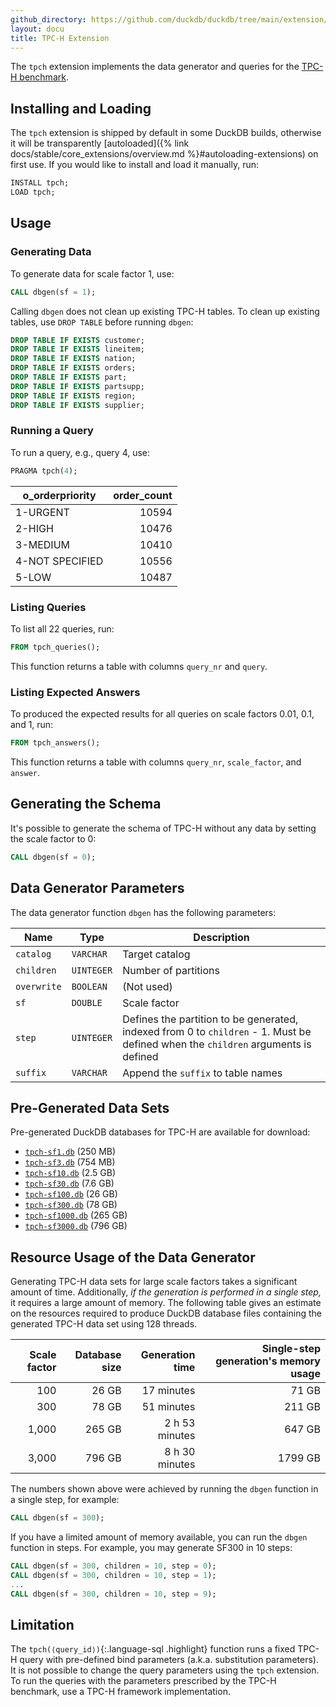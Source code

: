 ```yaml
---
github_directory: https://github.com/duckdb/duckdb/tree/main/extension/tpch
layout: docu
title: TPC-H Extension
---
```


The `tpch` extension implements the data generator and queries for the [TPC-H benchmark](https://www.tpc.org/tpch/).

## Installing and Loading

The `tpch` extension is shipped by default in some DuckDB builds, otherwise it will be transparently [autoloaded]({% link docs/stable/core_extensions/overview.md %}#autoloading-extensions) on first use.
If you would like to install and load it manually, run:

```sql
INSTALL tpch;
LOAD tpch;
```

## Usage

### Generating Data

To generate data for scale factor 1, use:

```sql
CALL dbgen(sf = 1);
```

Calling `dbgen` does not clean up existing TPC-H tables.
To clean up existing tables, use `DROP TABLE` before running `dbgen`:

```sql
DROP TABLE IF EXISTS customer;
DROP TABLE IF EXISTS lineitem;
DROP TABLE IF EXISTS nation;
DROP TABLE IF EXISTS orders;
DROP TABLE IF EXISTS part;
DROP TABLE IF EXISTS partsupp;
DROP TABLE IF EXISTS region;
DROP TABLE IF EXISTS supplier;
```

### Running a Query

To run a query, e.g., query 4, use:

```sql
PRAGMA tpch(4);
```

| o_orderpriority | order_count |
| --------------- | ----------: |
| 1-URGENT        |       10594 |
| 2-HIGH          |       10476 |
| 3-MEDIUM        |       10410 |
| 4-NOT SPECIFIED |       10556 |
| 5-LOW           |       10487 |

### Listing Queries

To list all 22 queries, run:

```sql
FROM tpch_queries();
```

This function returns a table with columns `query_nr` and `query`.

### Listing Expected Answers

To produced the expected results for all queries on scale factors 0.01, 0.1, and 1, run:

```sql
FROM tpch_answers();
```

This function returns a table with columns `query_nr`, `scale_factor`, and `answer`.

## Generating the Schema

It's possible to generate the schema of TPC-H without any data by setting the scale factor to 0:

```sql
CALL dbgen(sf = 0);
```

## Data Generator Parameters

The data generator function `dbgen` has the following parameters:

| Name        | Type       | Description                                                                                                                       |
| ----------- | ---------- | --------------------------------------------------------------------------------------------------------------------------------- |
| `catalog`   | `VARCHAR`  | Target catalog                                                                                                                    |
| `children`  | `UINTEGER` | Number of partitions                                                                                                              |
| `overwrite` | `BOOLEAN`  | (Not used)                                                                                                                        |
| `sf`        | `DOUBLE`   | Scale factor                                                                                                                      |
| `step`      | `UINTEGER` | Defines the partition to be generated, indexed from 0 to `children` - 1. Must be defined when the `children` arguments is defined |
| `suffix`    | `VARCHAR`  | Append the `suffix` to table names                                                                                                |

## Pre-Generated Data Sets

Pre-generated DuckDB databases for TPC-H are available for download:

* [`tpch-sf1.db`](https://blobs.duckdb.org/data/tpch-sf1.db) (250 MB)
* [`tpch-sf3.db`](https://blobs.duckdb.org/data/tpch-sf3.db) (754 MB)
* [`tpch-sf10.db`](https://blobs.duckdb.org/data/tpch-sf10.db) (2.5 GB)
* [`tpch-sf30.db`](https://blobs.duckdb.org/data/tpch-sf30.db) (7.6 GB)
* [`tpch-sf100.db`](https://blobs.duckdb.org/data/tpch-sf100.db) (26 GB)
* [`tpch-sf300.db`](https://blobs.duckdb.org/data/tpch-sf300.db) (78 GB)
* [`tpch-sf1000.db`](https://blobs.duckdb.org/data/tpch-sf1000.db) (265 GB)
* [`tpch-sf3000.db`](https://blobs.duckdb.org/data/tpch-sf3000.db) (796 GB)

## Resource Usage of the Data Generator

Generating TPC-H data sets for large scale factors takes a significant amount of time.
Additionally, _if the generation is performed in a single step,_ it requires a large amount of memory.
The following table gives an estimate on the resources required to produce DuckDB database files containing the generated TPC-H data set using 128 threads.

| Scale factor | Database size | Generation time | Single-step generation's memory usage |
| -----------: | ------------: | --------------: | ------------------------------------: |
|          100 |         26 GB |      17 minutes |                                 71 GB |
|          300 |         78 GB |      51 minutes |                                211 GB |
|        1,000 |        265 GB |  2 h 53 minutes |                                647 GB |
|        3,000 |        796 GB |  8 h 30 minutes |                               1799 GB |

The numbers shown above were achieved by running the `dbgen` function in a single step, for example:

```sql
CALL dbgen(sf = 300);
```

If you have a limited amount of memory available, you can run the `dbgen` function in steps.
For example, you may generate SF300 in 10 steps:

```sql
CALL dbgen(sf = 300, children = 10, step = 0);
CALL dbgen(sf = 300, children = 10, step = 1);
...
CALL dbgen(sf = 300, children = 10, step = 9);
```

## Limitation

The `tpch(⟨query_id⟩)`{:.language-sql .highlight} function runs a fixed TPC-H query with pre-defined bind parameters (a.k.a. substitution parameters). It is not possible to change the query parameters using the `tpch` extension. To run the queries with the parameters prescribed by the TPC-H benchmark, use a TPC-H framework implementation.
